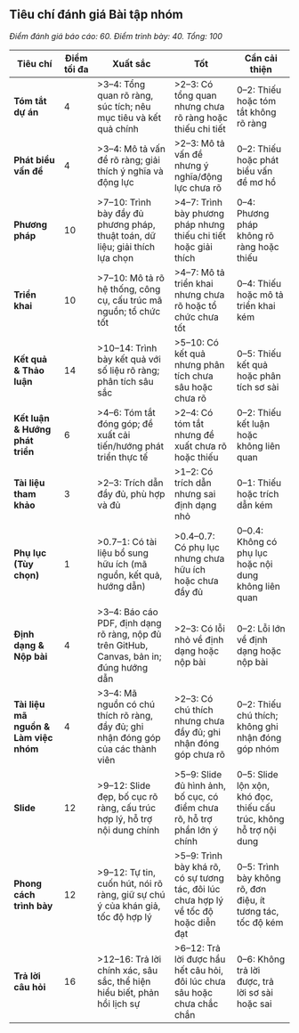 ## Tiêu chí đánh giá Bài tập nhóm

*Điểm đánh giá báo cáo: 60. Điểm trình bày: 40. Tổng: 100*

| Tiêu chí | Điểm tối đa | Xuất sắc | Tốt | Cần cải thiện |
|----------|-------------|----------|-----|---------------|
| **Tóm tắt dự án** | 4 | >3–4: Tổng quan rõ ràng, súc tích; nêu mục tiêu và kết quả chính | >2–3: Có tổng quan nhưng chưa rõ ràng hoặc thiếu chi tiết | 0–2: Thiếu hoặc tóm tắt không rõ ràng |
| **Phát biểu vấn đề** | 4 | >3–4: Mô tả vấn đề rõ ràng; giải thích ý nghĩa và động lực | >2–3: Mô tả vấn đề nhưng ý nghĩa/động lực chưa rõ | 0–2: Thiếu hoặc phát biểu vấn đề mơ hồ |
| **Phương pháp** | 10 | >7–10: Trình bày đầy đủ phương pháp, thuật toán, dữ liệu; giải thích lựa chọn | >4–7: Trình bày phương pháp nhưng thiếu chi tiết hoặc giải thích | 0–4: Phương pháp không rõ ràng hoặc thiếu |
| **Triển khai** | 10 | >7–10: Mô tả rõ hệ thống, công cụ, cấu trúc mã nguồn; tổ chức tốt | >4–7: Mô tả triển khai nhưng chưa rõ hoặc tổ chức chưa tốt | 0–4: Thiếu hoặc mô tả triển khai kém |
| **Kết quả & Thảo luận** | 14 | >10–14: Trình bày kết quả với số liệu rõ ràng; phân tích sâu sắc | >5–10: Có kết quả nhưng phân tích chưa sâu hoặc chưa rõ | 0–5: Thiếu kết quả hoặc phân tích sơ sài |
| **Kết luận & Hướng phát triển** | 6 | >4–6: Tóm tắt đóng góp; đề xuất cải tiến/hướng phát triển thực tế | >2–4: Có tóm tắt nhưng đề xuất chưa rõ hoặc thiếu | 0–2: Thiếu kết luận hoặc không liên quan |
| **Tài liệu tham khảo** | 3 | >2–3: Trích dẫn đầy đủ, phù hợp và đủ | >1–2: Có trích dẫn nhưng sai định dạng nhỏ | 0–1: Thiếu hoặc trích dẫn kém |
| **Phụ lục (Tùy chọn)** | 1 | >0.7–1: Có tài liệu bổ sung hữu ích (mã nguồn, kết quả, hướng dẫn) | >0.4–0.7: Có phụ lục nhưng chưa hữu ích hoặc chưa đầy đủ | 0–0.4: Không có phụ lục hoặc nội dung không liên quan |
| **Định dạng & Nộp bài** | 4 | >3–4: Báo cáo PDF, định dạng rõ ràng, nộp đủ trên GitHub, Canvas, bản in; đúng hướng dẫn | >2–3: Có lỗi nhỏ về định dạng hoặc nộp bài | 0–2: Lỗi lớn về định dạng hoặc nộp bài |
| **Tài liệu mã nguồn & Làm việc nhóm** | 4 | >3–4: Mã nguồn có chú thích rõ ràng, đầy đủ; ghi nhận đóng góp của các thành viên | >2–3: Có chú thích nhưng chưa đầy đủ; ghi nhận đóng góp chưa rõ | 0–2: Thiếu chú thích; không ghi nhận đóng góp nhóm |
| **Slide** | 12 | >9–12: Slide đẹp, bố cục rõ ràng, cấu trúc hợp lý, hỗ trợ nội dung chính | >5–9: Slide đủ hình ảnh, bố cục, có điểm chưa rõ, hỗ trợ phần lớn ý chính | 0–5: Slide lộn xộn, khó đọc, thiếu cấu trúc, không hỗ trợ nội dung |
| **Phong cách trình bày** | 12 | >9–12: Tự tin, cuốn hút, nói rõ ràng, giữ sự chú ý của khán giả, tốc độ hợp lý | >5–9: Trình bày khá rõ, có sự tương tác, đôi lúc chưa hợp lý về tốc độ hoặc diễn đạt | 0–5: Trình bày không rõ, đơn điệu, ít tương tác, tốc độ kém |
| **Trả lời câu hỏi** | 16 | >12–16: Trả lời chính xác, sâu sắc, thể hiện hiểu biết, phản hồi lịch sự | >6–12: Trả lời được hầu hết câu hỏi, đôi lúc chưa sâu hoặc chưa chắc chắn | 0–6: Không trả lời được, trả lời sơ sài hoặc sai |

